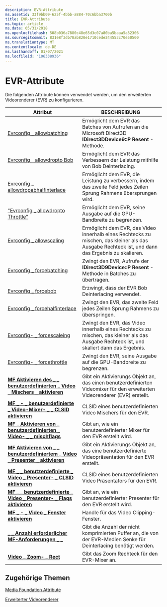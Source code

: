 ```yaml
---
description: EVR-Attribute
ms.assetid: 33f9bb09-625f-4bbb-a884-70c6bba3700b
title: EVR-Attribute
ms.topic: article
ms.date: 05/31/2018
ms.openlocfilehash: 508b036a7880c48e65d3c07a80ba5baaa5a52306
ms.sourcegitcommit: 831e8f3db78ab820e1710cede244553c70e50500
ms.translationtype: MT
ms.contentlocale: de-DE
ms.lasthandoff: 01/07/2021
ms.locfileid: "106338936"
---
```

# <a name="evr-attributes"></a>EVR-Attribute

Die folgenden Attribute können verwendet werden, um den erweiterten Videorenderer (EVR) zu konfigurieren.



| Attribut                                                                                                         | BESCHREIBUNG                                                                                                              |
|-------------------------------------------------------------------------------------------------------------------|--------------------------------------------------------------------------------------------------------------------------|
| [Evrconfig \_ allowbatching](evrconfig-allowbatching.md)                                                           | Ermöglicht dem EVR das Batches von Aufrufen an die Microsoft Direct3D **IDirect3DDevice9::P Resent** -Methode.                            |
| [Evrconfig \_ allowdropto Bob](evrconfig-allowdroptobob.md)                                                         | Ermöglicht dem EVR das Verbessern der Leistung mithilfe von Bob Deinterlacing.                                                        |
| [Evrconfig \_ allowdropabhalfinterlace](evrconfig-allowdroptohalfinterlace.md)                                     | Ermöglicht dem EVR, die Leistung zu verbessern, indem das zweite Feld jedes Zeilen Sprung Rahmens übersprungen wird.                            |
| ["Evrconfig \_ allowdropto Throttle"](evrconfig-allowdroptothrottle.md)                                               | Ermöglicht dem EVR, seine Ausgabe auf die GPU-Bandbreite zu begrenzen.                                                               |
| [Evrconfig \_ allowscaling](evrconfig-allowscaling.md)                                                             | Ermöglicht dem EVR, das Video innerhalb eines Rechtecks zu mischen, das kleiner als das Ausgabe Rechteck ist, und dann das Ergebnis zu skalieren. |
| [Evrconfig \_ forcebatching](evrconfig-forcebatching.md)                                                           | Zwingt den EVR, Aufrufe der **IDirect3D9Device::P Resent** -Methode in Batches zu übertragen.                                               |
| [Evrconfig \_ forcebob](evrconfig-forcebob.md)                                                                     | Erzwingt, dass der EVR Bob Deinterlacing verwendet.                                                                                 |
| [Evrconfig \_ forcehalfinterlace](evrconfig-forcehalfinterlace.md)                                                 | Zwingt den EVR, das zweite Feld jedes Zeilen Sprung Rahmens zu überspringen.                                                       |
| [Evrconfig- \_ forcescaleing](evrconfig-forcescaling.md)                                                             | Zwingt den EVR, das Video innerhalb eines Rechtecks zu mischen, das kleiner als das Ausgabe Rechteck ist, und skaliert dann das Ergebnis. |
| [Evrconfig- \_ forcethrottle](evrconfig-forcethrottle.md)                                                           | Zwingt den EVR, seine Ausgabe auf die GPU-Bandbreite zu begrenzen.                                                               |
| [**MF Aktivieren des \_ \_ benutzerdefinierten \_ Video \_ Mischers \_ aktivieren**](mf-activate-custom-video-mixer-activate-attribute.md)         | Gibt ein Aktivierungs Objekt an, das einen benutzerdefinierten Videomixer für den erweiterten Videorenderer (EVR) erstellt.                  |
| [**MF \_ - \_ benutzerdefinierte \_ Video-Mixer- \_ \_ CLSID aktivieren**](mf-activate-custom-video-mixer-clsid-attribute.md)               | CLSID eines benutzerdefinierten Video Mischers für den EVR.                                                                               |
| [**MF \_ Aktivieren von \_ benutzerdefinierten \_ Video- \_ \_ mischflags**](mf-activate-custom-video-mixer-flags-attribute.md)               | Gibt an, wie ein benutzerdefinierter Mixer für den EVR erstellt wird.                                                                      |
| [**MF Aktivieren von \_ \_ benutzerdefiniertem \_ Video \_ Presenter \_ aktivieren**](mf-activate-custom-video-presenter-activate-attribute.md) | Gibt ein Aktivierungs Objekt an, das eine benutzerdefinierte Videopräsentation für den EVR erstellt.                                        |
| [**MF \_ \_ benutzerdefinierte \_ Video \_ Presenter- \_ CLSID aktivieren**](mf-activate-custom-video-presenter-clsid-attribute.md)       | CLSID eines benutzerdefinierten Video Präsentators für den EVR.                                                                           |
| [**MF \_ \_ benutzerdefinierte \_ Video \_ Presenter- \_ Flags aktivieren**](mf-activate-custom-video-presenter-flags-attribute.md)       | Gibt an, wie ein benutzerdefinierter Presenter für den EVR erstellt wird.                                                                  |
| [**MF \_ - \_ Video \_ Fenster aktivieren**](mf-activate-video-window-attribute.md)                                         | Handle für das Video Clipping-Fenster.                                                                                     |
| [**\_ \_ Anzahl erforderlicher MF-Anforderungen \_ \_**](mf-sa-required-sample-count-attribute.md)                                  | Gibt die Anzahl der nicht komprimierten Puffer an, die von der EVR-Medien Senke für Deinterlacing benötigt werden.                         |
| [**Video \_ Zoom- \_ Rect**](video-zoom-rect-attribute.md)                                                            | Gibt das Zoom Rechteck für den EVR-Mixer an.                                                                          |



 

## <a name="related-topics"></a>Zugehörige Themen

<dl> <dt>

[Media Foundation Attribute](media-foundation-attributes.md)
</dt> <dt>

[Erweiterter Videorenderer](enhanced-video-renderer.md)
</dt> </dl>

 

 



